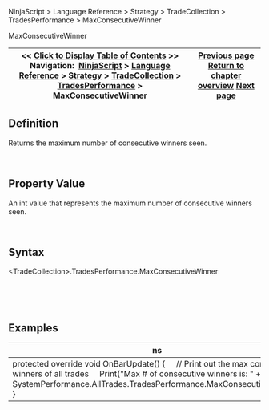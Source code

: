 ﻿


NinjaScript \> Language Reference \> Strategy \> TradeCollection \> TradesPerformance \> MaxConsecutiveWinner






















MaxConsecutiveWinner







| \<\< [Click to Display Table of Contents](maxconsecutivewinner.md) \>\> **Navigation:**     [NinjaScript](ninjascript.md) \> [Language Reference](language_reference_wip.md) \> [Strategy](strategy.md) \> [TradeCollection](tradecollection.md) \> [TradesPerformance](tradesperformance.md) \> MaxConsecutiveWinner | [Previous page](maxconsecutiveloser.md) [Return to chapter overview](tradesperformance.md) [Next page](maxtimetorecover.md) |
| --- | --- |











## Definition


Returns the maximum number of consecutive winners seen.  

 


## Property Value


An int value that represents the maximum number of consecutive winners seen.


 


## Syntax
\<TradeCollection\>.TradesPerformance.MaxConsecutiveWinner


 


 


## 


## Examples




| ns |
| --- |
| protected override void OnBarUpdate() {      // Print out the max consecutive winners of all trades      Print("Max \# of consecutive winners is: " \+ SystemPerformance.AllTrades.TradesPerformance.MaxConsecutiveWinner); } |









